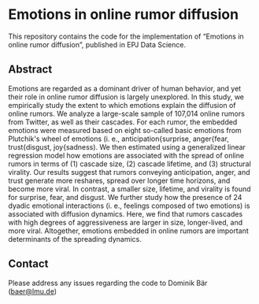 # Emotions in online rumor diffusion

This repository contains the code for the implementation of “Emotions in online rumor diffusion”, published in EPJ Data Science.

## Abstract

Emotions are regarded as a dominant driver of human behavior, and yet their role in online rumor diffusion is largely unexplored. In this study, we empirically study the extent to which emotions explain the diffusion of online rumors. We analyze a large-scale sample of 107,014 online rumors from Twitter, as well as their cascades. For each rumor, the embedded emotions were measured based on eight so-called basic emotions from Plutchik's wheel of emotions (i. e., anticipation{surprise, anger{fear, trust{disgust, joy{sadness). We then estimated using a generalized linear regression model how emotions are associated with the spread of online rumors in terms of (1) cascade size, (2) cascade lifetime, and (3) structural virality. Our results suggest that rumors conveying anticipation, anger, and trust generate more reshares, spread over longer time horizons, and become more viral. In contrast, a smaller size, lifetime, and virality is found for surprise, fear, and disgust. We further study how the presence of 24 dyadic emotional interactions (i. e., feelings composed of two emotions) is associated with diffusion dynamics. Here, we find that rumors cascades with high degrees of aggressiveness are larger in size, longer-lived, and more viral. Altogether, emotions embedded in online rumors are important determinants of the spreading dynamics.

## Contact

Please address any issues regarding the code to Dominik Bär (baer@lmu.de)
